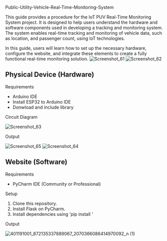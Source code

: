Public-Utility-Vehicle-Real-Time-Monitoring-System

This guide provides a procedure for the IoT PUV Real-Time Monitoring System project. It is designed to help users understand the hardware and software components used in developing a tracking and monitoring system. The system enables real-time tracking and monitoring of vehicle data, such as location, and passenger count, using IoT technologies. 


In this guide, users will learn how to set up the necessary hardware, configure the website, and integrate these elements to create a fully functional real-time monitoring solution.
![Screenshot_61](https://github.com/user-attachments/assets/1a767af9-51a5-4d13-8d2e-3cedd840f445)
![Screenshot_62](https://github.com/user-attachments/assets/aec43681-4bb9-4ff8-9a3c-9f778b85c983)

## Physical Device (Hardware)
Requirements
- Arduino IDE
- Install ESP32 to Arduino IDE
- Donwload and include library


Circuit Diagram

![Screenshot_63](https://github.com/user-attachments/assets/12042f52-42e2-461e-a2b0-839ed42c20c8)

Output

![Screenshot_65](https://github.com/user-attachments/assets/32fa6df7-9e78-42df-8133-51cc75de3760)
![Screenshot_64](https://github.com/user-attachments/assets/0295e2f4-9369-4a1d-8d70-e9746d94bfc4)

## Website (Software)
Requirements
- PyCharm IDE (Community or Professional)

Setup
1. Clone this repository.
2. Install Flask on PyCharm.
3. Install dependencies using 'pip install <package>'

Output

![401191001_872135337889067_2070366086414970092_n (1)](https://github.com/user-attachments/assets/6ff41368-da11-424e-92cf-b6c96930499f)





